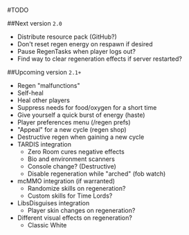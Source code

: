 #TODO

##Next version `2.0`
* Distribute resource pack (GitHub?)
* Don't reset regen energy on respawn if desired
* Pause RegenTasks when player logs out?
* Find way to clear regeneration effects if server restarted?

##Upcoming version `2.1+`
* Regen "malfunctions"
* Self-heal
* Heal other players
* Suppress needs for food/oxygen for a short time
* Give yourself a quick burst of energy (haste)
* Player preferences menu (/regen prefs)
* "Appeal" for a new cycle (regen shop)
* Destructive regen when gaining a new cycle
* TARDIS integration
    * Zero Room cures negative effects
    * Bio and environment scanners
    * Console change? (Destructive)
    * Disable regeneration while "arched" (fob watch)
* mcMMO integration (if warranted)
    * Randomize skills on regeneration?
    * Custom skills for Time Lords?
* LibsDisguises integration
    * Player skin changes on regeneration?
* Different visual effects on regeneration?
    * Classic White
